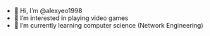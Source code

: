 - 👋 Hi, I’m @alexyeo1998
- 👀 I’m interested in playing video games
- 🌱 I’m currently learning computer science (Network Engineering)

<!---
alexyeo1998/alexyeo1998 is a ✨ special ✨ repository because its `README.md` (this file) appears on your GitHub profile.
You can click the Preview link to take a look at your changes.
--->
